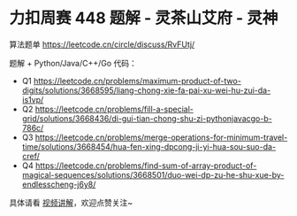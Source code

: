 # 力扣周赛 448 题解 - 灵茶山艾府 - 灵神

算法题单 https://leetcode.cn/circle/discuss/RvFUtj/

题解 + Python/Java/C++/Go 代码：

- Q1 https://leetcode.cn/problems/maximum-product-of-two-digits/solutions/3668595/liang-chong-xie-fa-pai-xu-wei-hu-zui-da-is1vp/
- Q2 https://leetcode.cn/problems/fill-a-special-grid/solutions/3668436/di-gui-tian-chong-shu-zi-pythonjavacgo-b-786c/
- Q3 https://leetcode.cn/problems/merge-operations-for-minimum-travel-time/solutions/3668454/hua-fen-xing-dpcong-ji-yi-hua-sou-suo-da-cref/
- Q4 https://leetcode.cn/problems/find-sum-of-array-product-of-magical-sequences/solutions/3668501/duo-wei-dp-zu-he-shu-xue-by-endlesscheng-j6y8/

具体请看 [视频讲解](https://www.bilibili.com/video/BV1avVwz5EbY/)，欢迎点赞关注~
